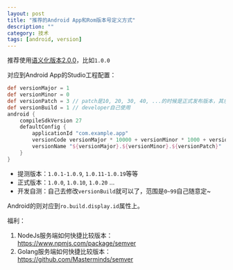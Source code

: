 ```yaml
---
layout: post
title: "推荐的Android App和Rom版本号定义方式"
description: ""
category: 技术
tags: [android, version]
---
```


推荐使用[语义化版本2.0.0](https://semver.org/lang/zh-CN/)，比如`1.0.0`

对应到Android App的Studio工程配置：

<!-- more -->

```gradle
def versionMajor = 1
def versionMinor = 0
def versionPatch = 3 // patch是10, 20, 30, 40, ...的时候是正式发布版本，其余为测试版本
def versionBuild = 1 // developer自己使用
android {
    compileSdkVersion 27
    defaultConfig {
        applicationId "com.example.app"
        versionCode versionMajor * 10000 + versionMinor * 1000 + versionPatch * 100 + versionBuild
        versionName "${versionMajor}.${versionMinor}.${versionPatch}"
    }
}
```

- 提测版本：`1.0.1-1.0.9`, `1.0.11-1.0.19`等等
- 正式版本：`1.0.0`, `1.0.10`, `1.0.20` ...
- 开发自测：自己去修改`versionBuild`就可以了，范围是`0~99`自己随意定~

Android的则对应到`ro.build.display.id`属性上。


福利：

1. NodeJs服务端如何快捷比较版本：https://www.npmjs.com/package/semver
2. Golang服务端如何快捷比较版本：https://github.com/Masterminds/semver

